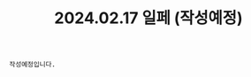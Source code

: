 ﻿---
title: 2024.02.17 일페 (작성예정)
categories: [2024, 행사, 코스프레]
comments: false
# thumbnail: 
---

`작성예정입니다.`
